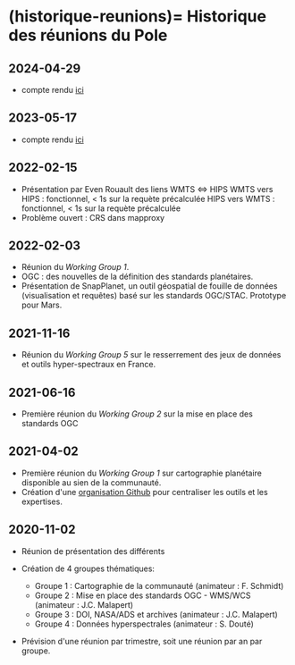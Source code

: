 (historique-reunions)=
Historique des réunions du Pole
===============================

2024-04-29
----------
* compte rendu [ici](https://github.com/pdssp/pdssp.github.io/blob/main/docs/5-spectro/reunions/2024_04_29_PDSSP_notes.docx)


2023-05-17
----------
* compte rendu [ici](https://github.com/pdssp/pdssp.github.io/blob/main/docs/5-spectro/reunions/2023_05_17_PDSSP.docx)


2022-02-15
----------
* Présentation par Even Rouault des liens WMTS <=> HIPS
WMTS vers HIPS : fonctionnel, < 1s sur la requète précalculée
HIPS vers WMTS : fonctionnel, < 1s sur la requète précalculée
* Problème ouvert : CRS dans mapproxy


2022-02-03
----------
* Réunion du _Working Group 1_.
* OGC : des nouvelles de la définition des standards planétaires.
* Présentation de SnapPlanet, un outil géospatial de fouille de données (visualisation et requêtes) basé sur les standards OGC/STAC. Prototype pour Mars.

2021-11-16
----------
* Réunion du _Working Group 5_ sur le resserrement des jeux de données et outils hyper-spectraux en France.

2021-06-16
----------
* Première réunion du _Working Group 2_ sur la mise en place des standards OGC

2021-04-02
----------
* Première réunion du _Working Group 1_ sur cartographie planétaire disponible au sien de la communauté.
* Création d'une [organisation Github](https://github.com/pole-surfaces-planetaires/) pour centraliser les outils et les expertises.

2020-11-02
----------
* Réunion de présentation des différents
* Création de 4 groupes thématiques:
    - Groupe 1 : Cartographie de la communauté (animateur : F. Schmidt)
    - Groupe 2 : Mise en place des standards OGC - WMS/WCS (animateur : J.C. Malapert)
    - Groupe 3 : DOI, NASA/ADS et archives (animateur : J.C. Malapert)
    - Groupe 4 : Données hyperspectrales (animateur : S. Douté)

* Prévision d'une réunion par trimestre, soit une réunion par an par groupe.
